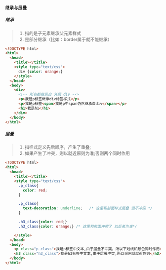 #### 继承与层叠
##### 继承
> 1. 指的是子元素继承父元素样式
> 2. 是部分继承（比如：border属于就不能继承）
```html
<!DOCTYPE html>
<html>
  <head>
    <title></title>
    <style type="text/css">
      div {color: orange;}
    </style>
  </head>
  <body>
    <div>
      <!-- 所有都继承自 外层 div -->
      <p>我是p标签继承div标签样式</p>
      <p>我是p标签<span>我是p中span仍然继承自div</span></p>
      <h1>我是h1</h1>
    </div>
  </body>
</html>
```

##### 层叠
> 1. 指样式定义先后顺序，产生了重叠;
> 2. 如果产生了冲突，则以就近原则为准;否则两个同时作用

```html
<!DOCTYPE html>
<html>
  <head>
    <title></title>
    <style type="text/css">
      .p_class{
        color: red;
      }

      .p_class{
        text-decoration: underline;   /* 这里和前面样式层叠 但不冲突 */
      }

      .h3_class{color: red;}
      .h3_class{color: orange;} /* 这里和前面冲突了 以后者为准*/

    </style>
  </head>
  <body>
    <p class="p_class">我是p标签中文本,由于层叠不冲突，所以下划线和颜色同时作用</p>
    <h3 class="h3_class">我是h3标签中文本,由于层叠冲突,所以采用就就近原则</h3>
  </body>
</html>
```